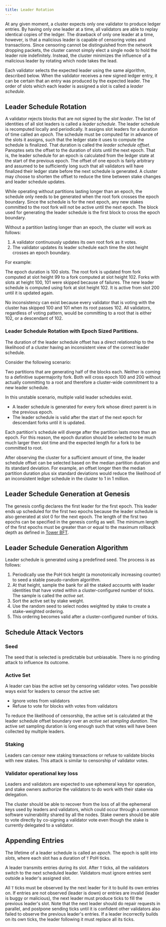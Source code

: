 ```yaml
---
title: Leader Rotation
---
```


At any given moment, a cluster expects only one validator to produce ledger entries. By having only one leader at a time, all validators are able to replay identical copies of the ledger. The drawback of only one leader at a time, however, is that a malicious leader is capable of censoring votes and transactions. Since censoring cannot be distinguished from the network dropping packets, the cluster cannot simply elect a single node to hold the leader role indefinitely. Instead, the cluster minimizes the influence of a malicious leader by rotating which node takes the lead.

Each validator selects the expected leader using the same algorithm, described below. When the validator receives a new signed ledger entry, it can be certain that an entry was produced by the expected leader. The order of slots which each leader is assigned a slot is called a _leader schedule_.

## Leader Schedule Rotation

A validator rejects blocks that are not signed by the _slot leader_. The list of identities of all slot leaders is called a _leader schedule_. The leader schedule is recomputed locally and periodically. It assigns slot leaders for a duration of time called an _epoch_. The schedule must be computed far in advance of the slots it assigns, such that the ledger state it uses to compute the schedule is finalized. That duration is called the _leader schedule offset_. Panoptes sets the offset to the duration of slots until the next epoch. That is, the leader schedule for an epoch is calculated from the ledger state at the start of the previous epoch. The offset of one epoch is fairly arbitrary and assumed to be sufficiently long such that all validators will have finalized their ledger state before the next schedule is generated. A cluster may choose to shorten the offset to reduce the time between stake changes and leader schedule updates.

While operating without partitions lasting longer than an epoch, the schedule only needs to be generated when the root fork crosses the epoch boundary. Since the schedule is for the next epoch, any new stakes committed to the root fork will not be active until the next epoch. The block used for generating the leader schedule is the first block to cross the epoch boundary.

Without a partition lasting longer than an epoch, the cluster will work as follows:

1. A validator continuously updates its own root fork as it votes.
2. The validator updates its leader schedule each time the slot height crosses an epoch boundary.

For example:

The epoch duration is 100 slots. The root fork is updated from fork computed at slot height 99 to a fork computed at slot height 102. Forks with slots at height 100, 101 were skipped because of failures. The new leader schedule is computed using fork at slot height 102. It is active from slot 200 until it is updated again.

No inconsistency can exist because every validator that is voting with the cluster has skipped 100 and 101 when its root passes 102. All validators, regardless of voting pattern, would be committing to a root that is either 102, or a descendant of 102.

### Leader Schedule Rotation with Epoch Sized Partitions.

The duration of the leader schedule offset has a direct relationship to the likelihood of a cluster having an inconsistent view of the correct leader schedule.

Consider the following scenario:

Two partitions that are generating half of the blocks each. Neither is coming to a definitive supermajority fork. Both will cross epoch 100 and 200 without actually committing to a root and therefore a cluster-wide commitment to a new leader schedule.

In this unstable scenario, multiple valid leader schedules exist.

- A leader schedule is generated for every fork whose direct parent is in the previous epoch.
- The leader schedule is valid after the start of the next epoch for descendant forks until it is updated.

Each partition's schedule will diverge after the partition lasts more than an epoch. For this reason, the epoch duration should be selected to be much much larger then slot time and the expected length for a fork to be committed to root.

After observing the cluster for a sufficient amount of time, the leader schedule offset can be selected based on the median partition duration and its standard deviation. For example, an offset longer then the median partition duration plus six standard deviations would reduce the likelihood of an inconsistent ledger schedule in the cluster to 1 in 1 million.

## Leader Schedule Generation at Genesis

The genesis config declares the first leader for the first epoch. This leader ends up scheduled for the first two epochs because the leader schedule is also generated at slot 0 for the next epoch. The length of the first two epochs can be specified in the genesis config as well. The minimum length of the first epochs must be greater than or equal to the maximum rollback depth as defined in [Tower BFT](../implemented-proposals/tower-bft.md).

## Leader Schedule Generation Algorithm

Leader schedule is generated using a predefined seed. The process is as follows:

1. Periodically use the PoH tick height \(a monotonically increasing counter\) to seed a stable pseudo-random algorithm.
2. At that height, sample the bank for all the staked accounts with leader identities that have voted within a cluster-configured number of ticks. The sample is called the _active set_.
3. Sort the active set by stake weight.
4. Use the random seed to select nodes weighted by stake to create a stake-weighted ordering.
5. This ordering becomes valid after a cluster-configured number of ticks.

## Schedule Attack Vectors

### Seed

The seed that is selected is predictable but unbiasable. There is no grinding attack to influence its outcome.

### Active Set

A leader can bias the active set by censoring validator votes. Two possible ways exist for leaders to censor the active set:

- Ignore votes from validators
- Refuse to vote for blocks with votes from validators

To reduce the likelihood of censorship, the active set is calculated at the leader schedule offset boundary over an _active set sampling duration_. The active set sampling duration is long enough such that votes will have been collected by multiple leaders.

### Staking

Leaders can censor new staking transactions or refuse to validate blocks with new stakes. This attack is similar to censorship of validator votes.

### Validator operational key loss

Leaders and validators are expected to use ephemeral keys for operation, and stake owners authorize the validators to do work with their stake via delegation.

The cluster should be able to recover from the loss of all the ephemeral keys used by leaders and validators, which could occur through a common software vulnerability shared by all the nodes. Stake owners should be able to vote directly by co-signing a validator vote even though the stake is currently delegated to a validator.

## Appending Entries

The lifetime of a leader schedule is called an _epoch_. The epoch is split into _slots_, where each slot has a duration of `T` PoH ticks.

A leader transmits entries during its slot. After `T` ticks, all the validators switch to the next scheduled leader. Validators must ignore entries sent outside a leader's assigned slot.

All `T` ticks must be observed by the next leader for it to build its own entries on. If entries are not observed \(leader is down\) or entries are invalid \(leader is buggy or malicious\), the next leader must produce ticks to fill the previous leader's slot. Note that the next leader should do repair requests in parallel, and postpone sending ticks until it is confident other validators also failed to observe the previous leader's entries. If a leader incorrectly builds on its own ticks, the leader following it must replace all its ticks.
